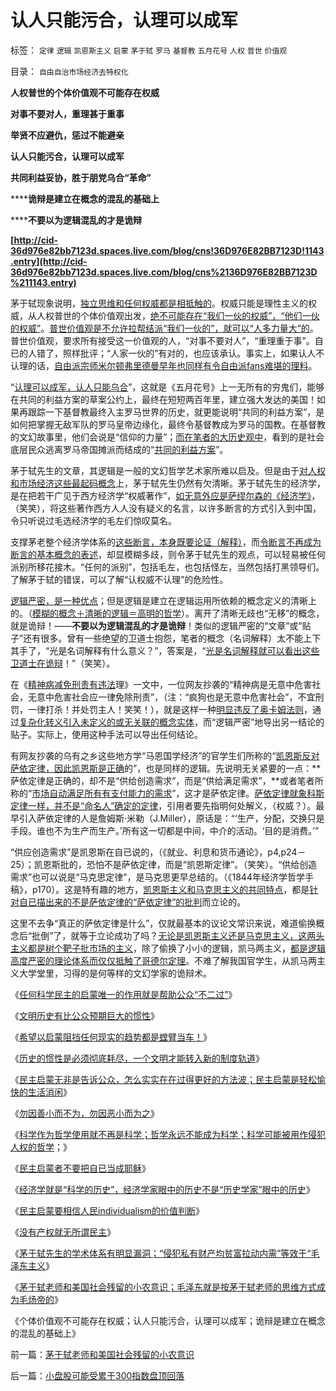 # 认人只能污合，认理可以成军

标签： `定律` `逻辑` `凯恩斯主义` `启蒙` `茅于轼` `罗马` `基督教` `五月花号` `人权` `普世` `价值观` 

目录： `自由自治市场经济去特权化`

**人权普世的个体价值观不可能存在权威**

**对事不要对人，重理甚于重事**

**举贤不应避仇，惩过不能避亲**

**认人只能污合，认理可以成军**

**共同利益妥协，胜于朋党乌合“革命”**

******诡辩是建立在概念的混乱的基础上**

******不要以为逻辑混乱的才是诡辩**

**[http://cid-36d976e82bb7123d.spaces.live.com/blog/cns!36D976E82BB7123D!1143.entry](http://cid-36d976e82bb7123d.spaces.live.com/blog/cns%2136D976E82BB7123D%211143.entry)**

茅于轼现象说明，[独立思维和任何权威都是相抵触的](../../../2010/1/6/独立思考的观点是成不了“权威”.md)。权威只能是理性主义的权威，从人权普世的个体价值观出发，[绝不可能存在“我们一伙的权威”，“他们一伙的权威”](../../../2009/7/27/离不开哲学理论的文化离不开权威的N代宗师.md)。[普世价值观是不允许拉帮结派“我们一伙的”，就可以“人多力量大”的](../../../2010/4/16/朋党相援之“你是咱们一伙的吗”.md)。普世价值观，要求所有接受这一价值观的人，“对事不要对人”，“重理重于事”。自已的人错了，照样批评；“人家一伙的”有对的，也应该承认。事实上，如果认人不认理的话，[自由派宗师米尔顿弗里德曼早年也同样有令自由派fans难堪的理料](../../../2010/1/7/当中庸成为权威.md)。

“[认理可以成军，认人只能乌合](../../../2009/10/8/科学发展观建立和谐社会的策略路线图.md)”，这就是《五月花号》上一无所有的穷鬼们，能够在共同的利益方案的草案公约上，最终在短短两百年里，建立强大发达的美国！如果再跟踪一下基督教最终入主罗马世界的历史，就更能说明“共同的利益方案”，是如何把掌握无敌军队的罗马皇帝边缘化，最终令基督教成为罗马的国教。在基督教的文幻故事里，他们会说是“信仰的力量”；[而在笔者的大历史观中](../../../2010/4/22/大历史观的历史是枯燥的技术逻辑分析.md)，看到的是社会底层民众逃离罗马帝国摊派而结成的“[共同的利益方案](../../../2010/4/19/《五月花号公约》有什么先决条件.md)”。

茅于轼先生的文章，其逻辑是一般的文幻哲学艺术家所难以启及。但是由于[对人权和市场经济这些最起码概念](../../../2009/10/20/人权对象模型和人权经济学.md)上，茅于轼先生仍然有欠清晰。茅于轼先生的经济学，是在把若干广见于西方经济学“权威著作”，[如无意外应是萨缪尔森的《经济学》](../../../2010/1/21/三种现代经济学体系和经济学的科学实证源.md)，（笑笑），将这些著作西方人人没有疑义的名言，以许多断言的方式引入到中国，令只听说过毛选经济学的毛左们惊叹莫名。

支撑茅老整个经济学体系的[这些断言，本身既要论证（解释）](%E4%BB%96%E4%BB%AC)，而[令断言不再成为断言的基本概念的表述](../../../2009/5/12/汉语缺乏简明精确定义能力易被恶意曲解.md)，却显模糊多歧，则令茅于轼先生的观点，可以轻易被任何派别所移花接木。“任何的派别”，包括毛左，也包括怪左，当然包括打黑领导们。了解茅于轼的错误，可以了解“认权威不认理”的危险性。

[逻辑严密，是一种优点](../../../2010/3/2/“物质供应极大丰富才能讲民主“.md)；但是逻辑是建立在逻辑运用所依赖的概念定义的清晰上的。（[模糊的概念＋清晰的逻辑＝高明的哲学](../../../2010/2/3/迷恋哲学不是邪恶的，就是没用的.md)）。离开了清晰无歧也“无移”的概念，就是诡辩！——**不要以为逻辑混乱的才是诡辩**！类似的逻辑严密的“文章”或“贴子”还有很多。曾有一些绝望的卫道士抱怨，笔者的概念（名词解释）太不能上下其手了，“光是名词解释有什么意义？”，答案是，“[光是名词解释就可以看出这些卫道士在诡辩](../../../2010/2/11/世界观方法论和意识行为的参考定义.md)！”（笑笑）。

在《[精神病减免刑责有违法](../../../2010/3/26/“精神病（犯）免责”侵犯人权歪曲法理.md)理》一文中，一位网友抄袭的“精神病是无意中危害社会，无意中危害社会应一律免除刑责”，（注：“疯狗也是无意中危害社会”，不宜刑罚，一律打杀！并处罚主人！笑笑！），就是这样一种[明显违反了奥卡姆法则](../../../2010/1/5/存实除虚的奥卡姆剃刀法则.md)，通过[复杂化转义引入未定义的或无关联的概念实体](../../../2010/3/26/道德治国“上纲上线”和中庸之道“减纲下线”.md)，而“逻辑严密”地导出另一结论的贴子。实际上，使用这种手法可以导出任何结论。

有网友抄袭的乌有之乡这些地方学“马恩国学经济”的官学生们所称的“[凯恩斯反对萨依定律，因此凯恩斯是正确](../../../2010/4/23/凯恩斯主义就是社会主义就是计划经济.md)的”，也是同样的逻辑。先说明无关紧要的一点：**萨依定律是正确的，却不是“供给创造需求”，而是“供给满足需求”，**或者笔者所称的“[市场自动满足所有有支付能力的需求](../../../2009/2/1/市场自动满足人权自主的有能力的交换需求.md)”，这才是萨依定律。[萨依定律就象科斯定律一样，并不是“命名人”确定的定律](../../../2009/7/21/科斯定理解读中国经济现象.md)，引用者要先指明何处解义，（权威？）。最早引入萨依定律的人是詹姆斯·米勒（J.Miller），原话是：“‘生产，分配，交换只是手段。谁也不为生产而生产。’所有这一切都是中间，中介的活动。‘目的是消费。’”

“供应创造需求”是凯恩斯在自已说的，（《就业、利息和货币通论》，p4,p24－25）；凯恩斯批的，恐怕不是萨依定律，而是“凯恩斯定律”。（笑笑）。“供给创造需求”也可以说是“马克思定律”，是马克思更早总结的。（《1844年经济学哲学手稿》，p170）。这是特有趣的地方，[凯恩斯主义和马克思主义的共同特点](../../../2010/4/23/凯恩斯主义就是社会主义就是计划经济.md)，都是[针对自已描出来的不是萨依定律的“萨依定律”的批判](../../../2009/7/27/可爱右派越辩越黑.md)而立论的。

这里不去争“真正的萨依定律是什么”，仅就最基本的议论文常识来说，难道偷换概念后“批倒”了，就等于立论成功了吗？[无论是凯恩斯主义还是马克思主义，这两头主义都是树个靶子批市场的主义](../../../2009/7/27/实用主义的现代愚民制造业.md)，除了偷换了小小的逻辑，凯马两主义，[都是逻辑高度严密的理论体系而仅仅抵触了哥德尔定理](../../../2009/6/9/正确处理宗教及唯心信仰和科学实证性的关系.md)。不难了解我国官学生，从凯马两主义大学堂里，习得的是何等样的文幻学家的诡辩术。

《[任何科学民主的启蒙唯一的作用就是帮助公众“不二过”](../../../2010/3/11/民主启蒙只是帮助公众“不二过”.md)》

《[文明历史有比公众预期巨大的惯性](../../../2010/3/11/文明历史有比公众预期巨大的惯性.md)》

《[希望以启蒙阻挡任何现实的趋势都是螳臂当车！](../../../2010/3/11/希望以启蒙阻挡任何现实的趋势都是螳臂当车！.md)》

《[历史的惯性是必须彻底耗尽，一个文明才能转入新的制度轨道](../../../2010/3/13/历史惯性耗尽文明才能“升级”.md)》

《[民主启蒙无非是告诉公众，怎么实实在在过得更好的方法波；民主启蒙是轻松愉快的生活消闲](../../../2010/3/13/民主启蒙是轻松愉快的生活消闲.md)》

《[勿因善小而不为，勿因恶小而为之](../../../2009/7/9/勿因善小而不为，勿因恶小而为之.md)》

《[科学作为哲学使用就不再是科学；哲学永远不能成为科学；科学可能被用作侵犯人权的哲学](../../../2010/3/13/科学作为哲学使用就不再是科学.md)；》

《[民主启蒙者不要把自已当成耶稣](../../../2010/3/14/民主启蒙者不要把自已当成耶稣.md)》

《[经济学就是“科学的历史”，经济学家眼中的历史不是“历史学家”眼中的历史](../../../2010/3/14/经济学就是“科学的历史”.md)》

《[民主启蒙要相信人民individualism的价值判断](../../../2010/3/14/民主启蒙要相信人民individualism的价值判断.md)》

《[没有产权就无所谓民主](../../../2010/3/15/没有产权就无所谓民主.md)》

《[茅于轼先生的学术体系有明显漏洞；“侵犯私有财产均贫富拉动内需”等效于“毛泽东主义](../../../2010/4/26/茅于轼先生学术体系有明显漏洞.md)》

《[茅于轼老师和美国社会残留的小农意识；毛泽东就是按茅于轼老师的思维方式成为毛炀帝的](../../../2010/4/26/茅于轼老师和美国社会残留的小农意识.md)》

《个体价值观不可能存在权威；认人只能污合，认理可以成军；诡辩是建立在概念的混乱的基础上》

前一篇：[茅于轼老师和美国社会残留的小农意识](../../../2010/4/26/茅于轼老师和美国社会残留的小农意识.md)

后一篇：[小盘股可能受累于300指数盘顶回落](../../../2010/4/26/小盘股可能受累于300指数盘顶回落.md)